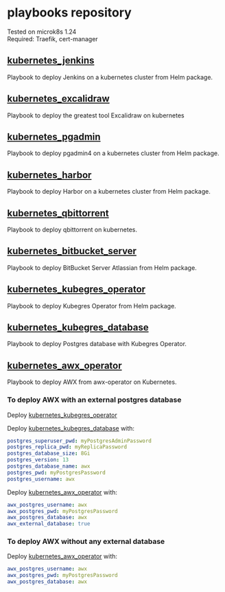 # playbooks repository

Tested on microk8s 1.24  
Required: Traefik, cert-manager

## [kubernetes_jenkins](kubernetes_jenkins.yml)
Playbook to deploy Jenkins on a kubernetes cluster from Helm package.  

## [kubernetes_excalidraw](kubernetes_excalidraw.yml)
Playbook to deploy the greatest tool Excalidraw on kubernetes

## [kubernetes_pgadmin](kubernetes_pgadmin.yml)
Playbook to deploy pgadmin4 on a kubernetes cluster from Helm package.

## [kubernetes_harbor](kubernetes_harbor.yml)
Playbook to deploy Harbor on a kubernetes cluster from Helm package.

## [kubernetes_qbittorrent](kubernetes_qbittorrent.yml)
Playbook to deploy qbittorrent on kubernetes.

## [kubernetes_bitbucket_server](kubernetes_bitbucket_server.yml)
Playbook to deploy BitBucket Server Atlassian from Helm package.

## [kubernetes_kubegres_operator](kubernetes_kubegres_operator.yml)
Playbook to deploy Kubegres Operator from Helm package.

## [kubernetes_kubegres_database](kubernetes_kubegres_database.yml)
Playbook to deploy Postgres database with Kubegres Operator.

## [kubernetes_awx_operator](kubernetes_awx_operator.yml)
Playbook to deploy AWX from awx-operator on Kubernetes.

### To deploy AWX with an external postgres database  

Deploy [kubernetes_kubegres_operator](kubernetes_kubegres_operator.yml)

Deploy [kubernetes_kubegres_database](kubernetes_kubegres_database.yml) with:
```yaml
postgres_superuser_pwd: myPostgresAdminPassword
postgres_replica_pwd: myReplicaPassword
postgres_database_size: 8Gi
postgres_version: 13
postgres_database_name: awx
postgres_pwd: myPostgresPassword
postgres_username: awx
```

Deploy [kubernetes_awx_operator](kubernetes_awx_operator.yml) with:
```yaml
awx_postgres_username: awx
awx_postgres_pwd: myPostgresPassword
awx_postgres_database: awx
awx_external_database: true
```

### To deploy AWX without any external database

Deploy [kubernetes_awx_operator](kubernetes_awx_operator.yml) with:
```yaml
awx_postgres_username: awx
awx_postgres_pwd: myPostgresPassword
awx_postgres_database: awx
```